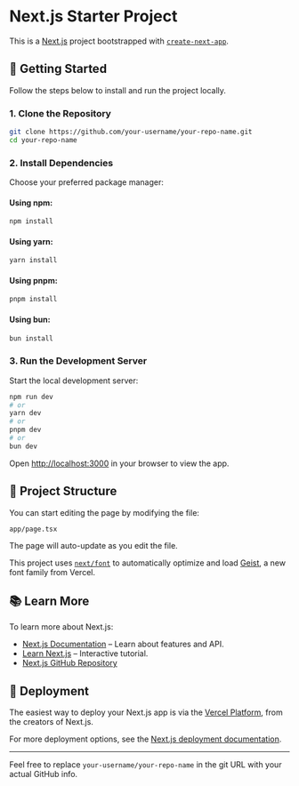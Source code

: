 # Next.js Starter Project

This is a [Next.js](https://nextjs.org) project bootstrapped with [`create-next-app`](https://nextjs.org/docs/app/api-reference/cli/create-next-app).

## 🚀 Getting Started

Follow the steps below to install and run the project locally.

### 1. Clone the Repository

```bash
git clone https://github.com/your-username/your-repo-name.git
cd your-repo-name
```

### 2. Install Dependencies

Choose your preferred package manager:

#### Using npm:

```bash
npm install
```

#### Using yarn:

```bash
yarn install
```

#### Using pnpm:

```bash
pnpm install
```

#### Using bun:

```bash
bun install
```

### 3. Run the Development Server

Start the local development server:

```bash
npm run dev
# or
yarn dev
# or
pnpm dev
# or
bun dev
```

Open [http://localhost:3000](http://localhost:3000) in your browser to view the app.

## 📁 Project Structure

You can start editing the page by modifying the file:

```
app/page.tsx
```

The page will auto-update as you edit the file.

This project uses [`next/font`](https://nextjs.org/docs/app/building-your-application/optimizing/fonts) to automatically optimize and load [Geist](https://vercel.com/font), a new font family from Vercel.

## 📚 Learn More

To learn more about Next.js:

- [Next.js Documentation](https://nextjs.org/docs) – Learn about features and API.
- [Learn Next.js](https://nextjs.org/learn) – Interactive tutorial.
- [Next.js GitHub Repository](https://github.com/vercel/next.js)

## 🚀 Deployment

The easiest way to deploy your Next.js app is via the [Vercel Platform](https://vercel.com/new?utm_medium=default-template&filter=next.js&utm_source=create-next-app&utm_campaign=create-next-app-readme), from the creators of Next.js.

For more deployment options, see the [Next.js deployment documentation](https://nextjs.org/docs/app/building-your-application/deploying).

---

Feel free to replace `your-username/your-repo-name` in the git URL with your actual GitHub info.